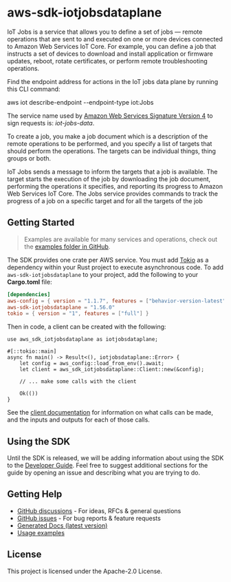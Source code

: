 # aws-sdk-iotjobsdataplane

IoT Jobs is a service that allows you to define a set of jobs — remote operations that are sent to and executed on one or more devices connected to Amazon Web Services IoT Core. For example, you can define a job that instructs a set of devices to download and install application or firmware updates, reboot, rotate certificates, or perform remote troubleshooting operations.

Find the endpoint address for actions in the IoT jobs data plane by running this CLI command:

aws iot describe-endpoint --endpoint-type iot:Jobs

The service name used by [Amazon Web Services Signature Version 4](https://docs.aws.amazon.com/general/latest/gr/signature-version-4.html) to sign requests is: _iot-jobs-data_.

To create a job, you make a job document which is a description of the remote operations to be performed, and you specify a list of targets that should perform the operations. The targets can be individual things, thing groups or both.

IoT Jobs sends a message to inform the targets that a job is available. The target starts the execution of the job by downloading the job document, performing the operations it specifies, and reporting its progress to Amazon Web Services IoT Core. The Jobs service provides commands to track the progress of a job on a specific target and for all the targets of the job

## Getting Started

> Examples are available for many services and operations, check out the
> [examples folder in GitHub](https://github.com/awslabs/aws-sdk-rust/tree/main/examples).

The SDK provides one crate per AWS service. You must add [Tokio](https://crates.io/crates/tokio)
as a dependency within your Rust project to execute asynchronous code. To add `aws-sdk-iotjobsdataplane` to
your project, add the following to your **Cargo.toml** file:

```toml
[dependencies]
aws-config = { version = "1.1.7", features = ["behavior-version-latest"] }
aws-sdk-iotjobsdataplane = "1.56.0"
tokio = { version = "1", features = ["full"] }
```

Then in code, a client can be created with the following:

```rust,no_run
use aws_sdk_iotjobsdataplane as iotjobsdataplane;

#[::tokio::main]
async fn main() -> Result<(), iotjobsdataplane::Error> {
    let config = aws_config::load_from_env().await;
    let client = aws_sdk_iotjobsdataplane::Client::new(&config);

    // ... make some calls with the client

    Ok(())
}
```

See the [client documentation](https://docs.rs/aws-sdk-iotjobsdataplane/latest/aws_sdk_iotjobsdataplane/client/struct.Client.html)
for information on what calls can be made, and the inputs and outputs for each of those calls.

## Using the SDK

Until the SDK is released, we will be adding information about using the SDK to the
[Developer Guide](https://docs.aws.amazon.com/sdk-for-rust/latest/dg/welcome.html). Feel free to suggest
additional sections for the guide by opening an issue and describing what you are trying to do.

## Getting Help

* [GitHub discussions](https://github.com/awslabs/aws-sdk-rust/discussions) - For ideas, RFCs & general questions
* [GitHub issues](https://github.com/awslabs/aws-sdk-rust/issues/new/choose) - For bug reports & feature requests
* [Generated Docs (latest version)](https://awslabs.github.io/aws-sdk-rust/)
* [Usage examples](https://github.com/awslabs/aws-sdk-rust/tree/main/examples)

## License

This project is licensed under the Apache-2.0 License.

